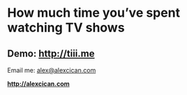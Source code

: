<h1>How much time you’ve spent watching TV shows</h1>
<h2>Demo: <a href="http://tiii.me">http://tiii.me</a></h2>

<p>Email me: <a href="mailto:alex@alexcican.com">alex@alexcican.com</a></p>
<p><strong><a href="http://alexcican.com">http://alexcican.com</a></p></strong>